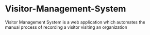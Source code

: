 # Visitor-Management-System
Visitor Management System is a web application which automates the manual process of recording a visitor visiting an organization
